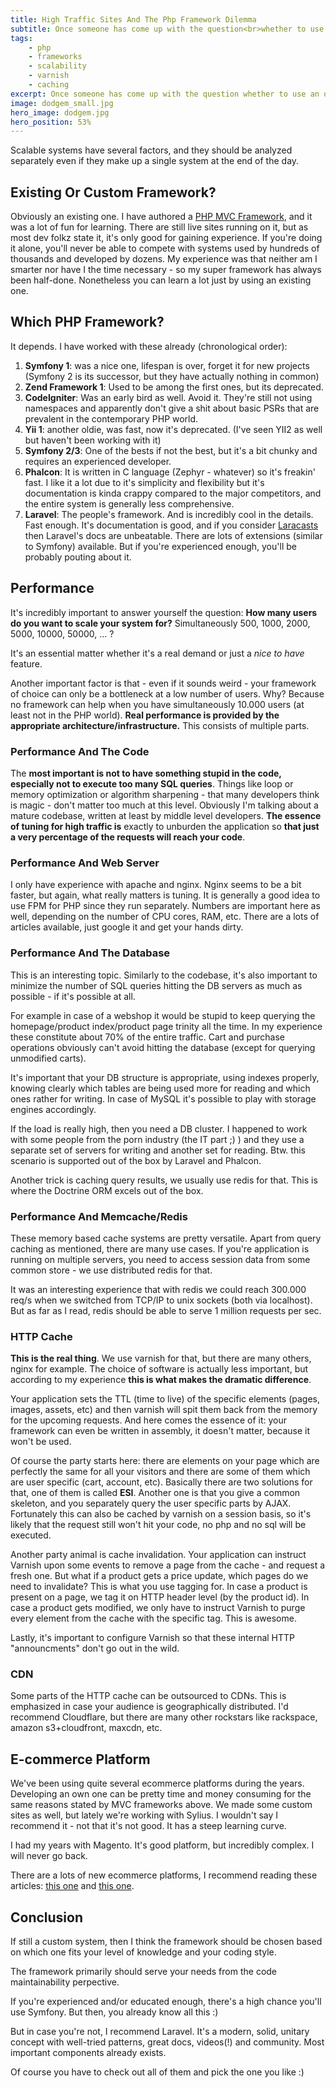 ```yaml
---
title: High Traffic Sites And The Php Framework Dilemma
subtitle: Once someone has come up with the question<br>whether to use an own MVC Framework (PHP) for high traffic webshops.<br>It's my response to that.
tags:
    - php
    - frameworks
    - scalability
    - varnish
    - caching
excerpt: Once someone has come up with the question whether to use an own MVC Framework for high traffic webshops. The framework doesn't matter for that. Here's why.
image: dodgem_small.jpg
hero_image: dodgem.jpg
hero_position: 53%
---
```


Scalable systems have several factors, and they should be analyzed separately even if they make up a single system at the end of the day.

## Existing Or Custom Framework?

Obviously an existing one. I have authored a [PHP MVC Framework](https://bitbucket.org/fulopattila122/konekt-framework2), and it was a lot of fun for learning. There are still live sites running on it, but as most dev folkz state it, it's only good for gaining experience.
If you're doing it alone, you'll never be able to compete with systems used by hundreds of thousands and developed by dozens. My experience was that neither am I smarter nor have I the time necessary - so my super framework has always been half-done. Nonetheless you can learn a lot just by using an existing one.

## Which PHP Framework?

It depends. I have worked with these already (chronological order):

1. **Symfony 1**: was a nice one, lifespan is over, forget it for new projects (Symfony 2 is its successor, but they have actually nothing in common)
2. **Zend Framework 1**: Used to be among the first ones, but its deprecated.
3. **CodeIgniter**: Was an early bird as well. Avoid it. They're still not using namespaces and apparently don't give a shit about basic PSRs that are prevalent in the contemporary PHP world.
4. **Yii 1**: another oldie, was fast, now it's deprecated. (I've seen YII2 as well but haven't been working with it)
5. **Symfony 2/3**: One of the bests if not the best, but it's a bit chunky and requires an experienced developer.
6. **Phalcon**: It is written in C language (Zephyr - whatever) so it's freakin' fast. I like it a lot due to it's simplicity and flexibility but it's documentation is kinda crappy compared to the major competitors, and the entire system is generally less comprehensive.
7. **Laravel**: The people's framework. And is incredibly cool in the details. Fast enough. It's documentation is good, and if you consider [Laracasts](https://laracasts.com) then Laravel's docs are unbeatable. There are lots of extensions (similar to Symfony) available. But if you're experienced enough, you'll be probably pouting about it.

## Performance

It's incredibly important to answer yourself the question: **How many users do you want to scale your system for?** Simultaneously 500, 1000, 2000, 5000, 10000, 50000, ... ?

It's an essential matter whether it's a real demand or just a _nice to have_ feature.

Another important factor is that - even if it sounds weird - your framework of choice can only be a bottleneck at a low number of users. Why? Because no framework can help when you have simultaneously 10.000 users (at least not in the PHP world).
**Real performance is provided by the appropriate architecture/infrastructure.** This consists of multiple parts.

### Performance And The Code

The **most important is not to have something stupid in the code, especially not to execute too many SQL queries**. Things like loop or memory optimization or algorithm sharpening - that many developers think is magic - don't matter too much at this level. Obviously I'm talking about a mature codebase, written at least by middle level developers.
**The essence of tuning for high traffic is** exactly to unburden the application so **that just a very percentage of the requests will reach your code**.

### Performance And Web Server

I only have experience with apache and nginx. Nginx seems to be a bit faster, but again, what really matters is tuning. It is generally a good idea to use FPM for PHP since they run separately.
Numbers are important here as well, depending on the number of CPU cores, RAM, etc. There are a lots of articles available, just google it and get your hands dirty.

### Performance And The Database

This is an interesting topic. Similarly to the codebase, it's also important to minimize the number of SQL queries hitting the DB servers as much as possible - if it's possible at all.

For example in case of a webshop it would be stupid to keep querying the homepage/product index/product page trinity all the time. In my experience these constitute about 70% of the entire traffic. Cart and purchase operations obviously can't avoid hitting the database (except for querying unmodified carts).

It's important that your DB structure is appropriate, using indexes properly, knowing clearly which tables are being used more for reading and which ones rather for writing. In case of MySQL it's possible to play with storage engines accordingly.

If the load is really high, then you need a DB cluster. I happened to work with some people from the porn industry (the IT part ;) ) and they use a separate set of servers for writing and another set for reading. Btw. this scenario is supported out of the box by Laravel and Phalcon.

Another trick is caching query results, we usually use redis for that. This is where the Doctrine ORM excels out of the box.

###  Performance And Memcache/Redis

These memory based cache systems are pretty versatile. Apart from query caching as mentioned, there are many use cases. If you're application is running on multiple servers, you need to access session data from some common store - we use distributed redis for that.

It was an interesting experience that with redis we could reach 300.000 req/s when we switched from TCP/IP to unix sockets (both via localhost). But as far as I read, redis should be able to serve 1 million requests per sec.

### HTTP Cache

**This is the real thing**. We use varnish for that, but there are many others, nginx for example. The choice of software is actually less important, but according to my experience **this is what makes the dramatic difference**.

Your application sets the TTL (time to live) of the specific elements (pages, images, assets, etc) and then varnish will spit them back from the memory for the upcoming requests. And here comes the essence of it: your framework can even be written in assembly, it doesn't matter, because it won't be used.

Of course the party starts here: there are elements on your page which are perfectly the same for all your visitors and there are some of them which are user specific (cart, account, etc). Basically there are two solutions for that, one of them is called **ESI**. Another one is that you give a common skeleton, and you separately query the user specific parts by AJAX. Fortunately this can also be cached by varnish on a session basis, so it's likely that the request still won't hit your code, no php and no sql will be executed.

Another party animal is cache invalidation. Your application can instruct Varnish upon some events to remove a page from the cache - and request a fresh one. But what if a product gets a price update, which pages do we need to invalidate? This is what you use tagging for. In case a product is present on a page, we tag it on HTTP header level (by the product id). In case a product gets modified, we only have to instruct Varnish to purge every element from the cache with the specific tag. This is awesome.

Lastly, it's important to configure Varnish so that these internal HTTP "announcments" don't go out in the wild.

### CDN

Some parts of the HTTP cache can be outsourced to CDNs. This is emphasized in case your audience is geographically distributed. I'd recommend Cloudflare, but there are many other rockstars like rackspace, amazon s3+cloudfront, maxcdn, etc.

## E-commerce Platform

We've been using quite several ecommerce platforms during the years. Developing an own one can be pretty time and money consuming for the same reasons stated by MVC frameworks above. We made some custom sites as well, but lately we're working with Sylius. I wouldn't say I recommend it - not that it's not good. It has a steep learning curve.

I had my years with Magento. It's good platform, but incredibly complex. I will never go back.

There are a lots of new ecommerce platforms, I recommend reading these articles: [this one](https://medium.com/@salvoadriano/building-the-next-generation-ecommerce-26093f98d2d7#.sivhy43hv) and [this one](https://blog.fortrabbit.com/ecommerce-status-quo-2016).


## Conclusion

If still a custom system, then I think the framework should be chosen based on which one fits your level of knowledge and your coding style.

The framework primarily should serve your needs from the code maintainability perpective.

If you're experienced and/or educated enough, there's a high chance you'll use Symfony. But then, you already know all this :)

But in case you're not, I recommend Laravel. It's a modern, solid, unitary concept with well-tried patterns, great docs, videos(!) and community. Most important components already exists.

Of course you have to check out all of them and pick the one you like :)